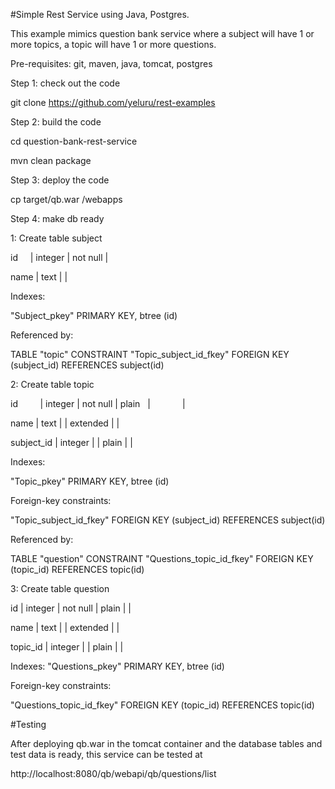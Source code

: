 #Simple Rest Service using Java, Postgres. 

This example mimics question bank service where a subject will have 1 or more topics, a topic will have 1 or more questions.

Pre-requisites: git, maven, java, tomcat, postgres

Step 1: check out the code

git clone https://github.com/yeluru/rest-examples

Step 2: build the code

cd question-bank-rest-service

mvn clean package

Step 3: deploy the code

cp target/qb.war <tomcat-installation-directory>/webapps

Step 4: make db ready

1: Create table subject

id     | integer | not null  | 

name   | text    |           |

Indexes:

"Subject_pkey" PRIMARY KEY, btree (id)

Referenced by:

TABLE "topic" CONSTRAINT "Topic_subject_id_fkey" FOREIGN KEY (subject_id) REFERENCES subject(id)

2: Create table topic

id         | integer | not null  | plain    |              | 

name       | text    |           | extended |              | 

subject_id | integer |           | plain    |              | 

Indexes:

"Topic_pkey" PRIMARY KEY, btree (id)

Foreign-key constraints:

"Topic_subject_id_fkey" FOREIGN KEY (subject_id) REFERENCES subject(id)

Referenced by:

TABLE "question" CONSTRAINT "Questions_topic_id_fkey" FOREIGN KEY (topic_id) REFERENCES topic(id)

3: Create table question
 
 id       | integer | not null  | plain    |              | 
 
 name     | text    |           | extended |              | 
 
 topic_id | integer |           | plain    |              | 

Indexes:
    "Questions_pkey" PRIMARY KEY, btree (id)

Foreign-key constraints:

"Questions_topic_id_fkey" FOREIGN KEY (topic_id) REFERENCES topic(id)

#Testing

After deploying qb.war in the tomcat container and the database tables and test data is ready, this service can be tested at

http://localhost:8080/qb/webapi/qb/questions/list
